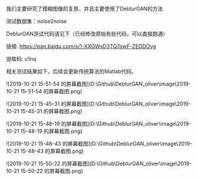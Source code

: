 我们主要研究了模糊图像的复原，并且主要使用了DeblurGAN的方法

测试数据集：noise2noise

DeblurGAN测试代码请见下（已经修改原始有些代码，可以直接跑通）

链接: https://pan.baidu.com/s/1-XXGWxD3TQ7owF-ZEDDOvg 

提取码: u1nq 

相关测试结果如下，后续会更新传统算法的Matlab代码。

![2019-10-21 15-51-54 的屏幕截图](D:\Github\DeblurGAN_oliver\image\2019-10-21 15-51-54 的屏幕截图.png)

![2019-10-21 15-45-31 的屏幕截图](D:\Github\DeblurGAN_oliver\image\2019-10-21 15-45-31 的屏幕截图.png)

![2019-10-21 15-48-19 的屏幕截图](D:\Github\DeblurGAN_oliver\image\2019-10-21 15-48-19 的屏幕截图.png)

![2019-10-21 15-48-43 的屏幕截图](D:\Github\DeblurGAN_oliver\image\2019-10-21 15-48-43 的屏幕截图.png)

![2019-10-21 15-50-22 的屏幕截图](D:\Github\DeblurGAN_oliver\image\2019-10-21 15-50-22 的屏幕截图.png)